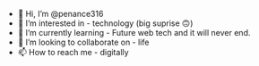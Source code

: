 - 👋 Hi, I’m @penance316
- 👀 I’m interested in - technology (big suprise 🙃)
- 🌱 I’m currently learning - Future web tech and it will never end.
- 💞️ I’m looking to collaborate on - life
- 📫 How to reach me - digitally

<!---
penance316/penance316 is a ✨ special ✨ repository because its `README.md` (this file) appears on your GitHub profile.
You can click the Preview link to take a look at your changes.
--->
